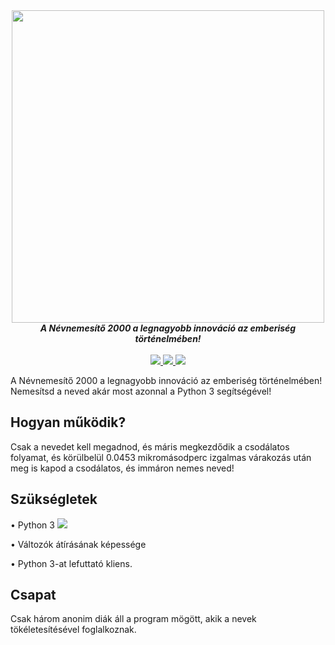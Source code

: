 <div align="center">
  <img src="https://cdn.discordapp.com/attachments/423730481293557763/548178720461160478/nevnemesito2000.png" align="center" width="500">
  <br>
  <strong><i>A Névnemesítő 2000 a legnagyobb innováció az emberiség történelmében!</i></strong>
  <br>
  <br>
  <a href="https://github.com/TheBitLlama">
    <img   
src="https://img.shields.io/badge/K%C3%89SZ%C3%8DT%C5%90K-BitLlama-7289da.svg?style=for-the-badge" data-canonical-src="https://img.shields.io/badge/K%C3%89SZ%C3%8DT%C5%90K-BitLlama-7289da.svg?style=for-the-badge" style="max-width:100%;">
  </a><a href="https://github.com/Daaniiieel">
    <img   
src="https://img.shields.io/badge/K%C3%89SZ%C3%8DT%C5%90K-Daaniiieel-green.svg?style=for-the-badge" data-canonical-src="https://img.shields.io/badge/K%C3%89SZ%C3%8DT%C5%90K-Daaniiieel-green.svg?style=for-the-badge" style="max-width:100%;">
  </a><a href="https://gist.github.com/TheBitLlama/e814c24909b187d6a2fce13ad09382b6">
    <img   
src="https://img.shields.io/badge/DOWNLOAD-Hamarosan-0000ff.svg?style=for-the-badge" data-canonical-src="https://img.shields.io/badge/DOWNLOAD-Hamarosan-0000ff.svg?style=for-the-badge" style="max-width:100%;">
  </a>
</div>



A Névnemesítő 2000 a legnagyobb innováció az emberiség történelmében! Nemesítsd a neved akár most azonnal a Python 3 segítségével!

## Hogyan működik?

Csak a nevedet kell megadnod, és máris megkezdődik a csodálatos folyamat, és körülbelül 0.0453 mikromásodperc izgalmas várakozás után
meg is kapod a csodálatos, és immáron nemes neved!

## Szükségletek

• Python 3
<a href="https://www.python.org/downloads/">
    <img   
src="https://img.shields.io/badge/Python%203-let%C3%B6lt%C3%A9s!-7289da.svg?style=for-the-badge" data-canonical-src="https://img.shields.io/badge/Python%203-let%C3%B6lt%C3%A9s!-7289da.svg?style=for-the-badge" style="max-width:100%;">
  </a>

• Változók átírásának képessége

• Python 3-at lefuttató kliens.

## Csapat

Csak három anonim diák áll a program mögött, akik a nevek tökéletesítésével foglalkoznak.
